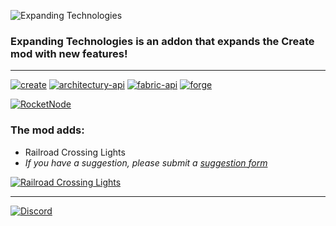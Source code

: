![Expanding Technologies](https://teamdiopside.nl/assets/expandingtechnologies/minecraft_title.png)
### Expanding Technologies is an addon that expands the Create mod with new features!

---

[![create](https://teamdiopside.nl/assets/expandingtechnologies/create_vector.svg)](https://modrinth.com/mod/create)
[![architectury-api](https://cdn.jsdelivr.net/npm/@intergrav/devins-badges@3/assets/cozy/requires/architectury-api_vector.svg)](https://modrinth.com/mod/architectury-api)
[![fabric-api](https://cdn.jsdelivr.net/npm/@intergrav/devins-badges@3/assets/cozy/requires/fabric-api_vector.svg)](https://modrinth.com/mod/fabric-api)
[![forge](https://cdn.jsdelivr.net/npm/@intergrav/devins-badges@3/assets/cozy/supported/forge_vector.svg)](https://files.minecraftforge.net/net/minecraftforge/forge/index_1.19.2.html)

[![RocketNode](https://teamdiopside.nl/assets/diopside/rocketnode2.png)](https://billing.rocketnode.com/aff.php?aff=150440)

### The mod adds:
- Railroad Crossing Lights
- _If you have a suggestion, please submit a [suggestion form](https://github.com/TeamDiopside/ExpandingTechnologies/issues)_

[![Railroad Crossing Lights](https://teamdiopside.nl/assets/expandingtechnologies/videoplayer.png)](https://youtu.be/8C3wTDdiaV4)

---

[![Discord](https://teamdiopside.nl/assets/diopside/Serverbanner.png)](https://teamdiopside.nl/discord/)